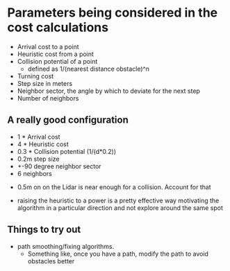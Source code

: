 # Parameters being considered in the cost calculations

- Arrival cost to a point
- Heuristic cost from a point
- Collision potential of a point
  - defined as 1/(nearest distance obstacle)^n
- Turning cost
- Step size in meters
- Neighbor sector, the angle by which to deviate for the next step
- Number of neighbors

## A really good configuration

- 1 * Arrival cost
- 4 * Heuristic cost
- 0.3 * Collision potential (1/(d*0.2))
- 0.2m step size
- +-90 degree neighbor sector
- 6 neighbors

* 0.5m on on the Lidar is near enough for a collision. Account for that

* raising the heuristic to a power is a pretty effective way motivating the algorithm in a particular direction and not explore around the same spot


## Things to try out

- path smoothing/fixing algorithms.
  - Something like, once you have a path, modify the path to avoid obstacles better